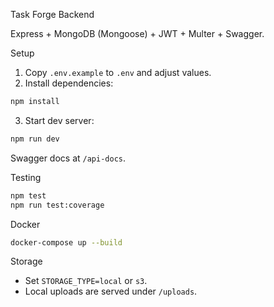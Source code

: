 Task Forge Backend

Express + MongoDB (Mongoose) + JWT + Multer + Swagger.

Setup

1. Copy `.env.example` to `.env` and adjust values.
2. Install dependencies:

```bash
npm install
```

3. Start dev server:

```bash
npm run dev
```

Swagger docs at `/api-docs`.

Testing

```bash
npm test
npm run test:coverage
```

Docker

```bash
docker-compose up --build
```

Storage
- Set `STORAGE_TYPE=local` or `s3`.
- Local uploads are served under `/uploads`.


